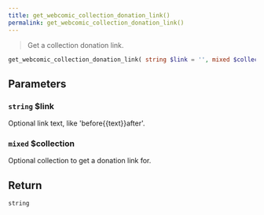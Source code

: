 ```yaml
---
title: get_webcomic_collection_donation_link()
permalink: get_webcomic_collection_donation_link()
---
```


> Get a collection donation link.

```php
get_webcomic_collection_donation_link( string $link = '', mixed $collection = null ) : string
```

## Parameters

### `string` $link
Optional link text, like 'before\{\{text}}after'.

### `mixed` $collection
Optional collection to get a donation link for.

## Return

`string`

